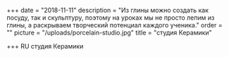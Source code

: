 +++
date = "2018-11-11"
description = "Из глины можно создать как посуду, так и скульптуру, поэтому на уроках мы не просто лепим из глины, а раскрываем творческий потенциал каждого ученика."
order = ""
picture = "/uploads/porcelain-studio.jpg"
title = "студия Керамики"

+++
RU
студия Керамики